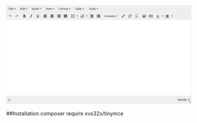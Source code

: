 ![alt tag](https://raw.githubusercontent.com/xvs32x/tinymce/master/preview.png)

##Installation
composer require xvs32x/tinymce
